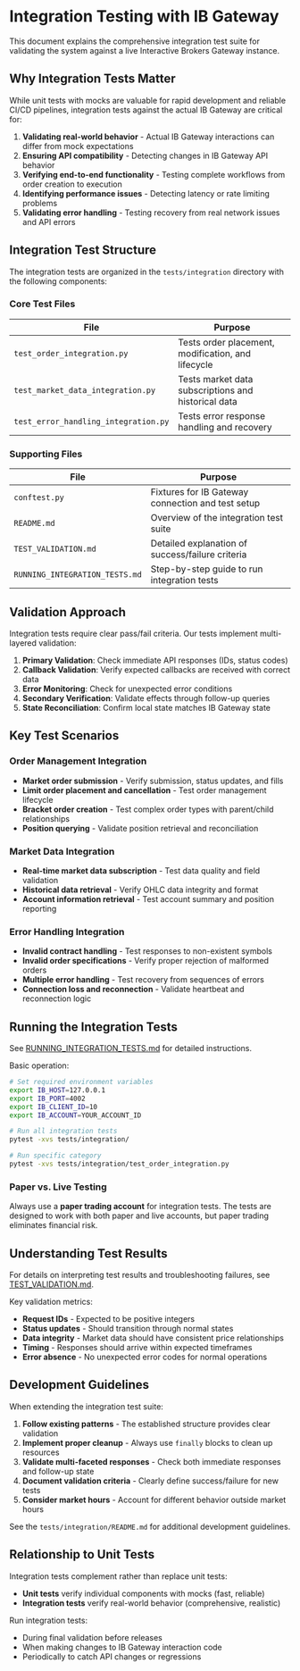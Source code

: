 # Integration Testing with IB Gateway

This document explains the comprehensive integration test suite for validating the system against a live Interactive Brokers Gateway instance.

## Why Integration Tests Matter

While unit tests with mocks are valuable for rapid development and reliable CI/CD pipelines, integration tests against the actual IB Gateway are critical for:

1. **Validating real-world behavior** - Actual IB Gateway interactions can differ from mock expectations
2. **Ensuring API compatibility** - Detecting changes in IB Gateway API behavior
3. **Verifying end-to-end functionality** - Testing complete workflows from order creation to execution
4. **Identifying performance issues** - Detecting latency or rate limiting problems
5. **Validating error handling** - Testing recovery from real network issues and API errors

## Integration Test Structure

The integration tests are organized in the `tests/integration` directory with the following components:

### Core Test Files

| File | Purpose |
|------|---------|
| `test_order_integration.py` | Tests order placement, modification, and lifecycle |
| `test_market_data_integration.py` | Tests market data subscriptions and historical data |
| `test_error_handling_integration.py` | Tests error response handling and recovery |

### Supporting Files

| File | Purpose |
|------|---------|
| `conftest.py` | Fixtures for IB Gateway connection and test setup |
| `README.md` | Overview of the integration test suite |
| `TEST_VALIDATION.md` | Detailed explanation of success/failure criteria |
| `RUNNING_INTEGRATION_TESTS.md` | Step-by-step guide to run integration tests |

## Validation Approach

Integration tests require clear pass/fail criteria. Our tests implement multi-layered validation:

1. **Primary Validation**: Check immediate API responses (IDs, status codes)
2. **Callback Validation**: Verify expected callbacks are received with correct data
3. **Error Monitoring**: Check for unexpected error conditions
4. **Secondary Verification**: Validate effects through follow-up queries
5. **State Reconciliation**: Confirm local state matches IB Gateway state

## Key Test Scenarios

### Order Management Integration

- **Market order submission** - Verify submission, status updates, and fills
- **Limit order placement and cancellation** - Test order management lifecycle
- **Bracket order creation** - Test complex order types with parent/child relationships
- **Position querying** - Validate position retrieval and reconciliation

### Market Data Integration

- **Real-time market data subscription** - Test data quality and field validation
- **Historical data retrieval** - Verify OHLC data integrity and format
- **Account information retrieval** - Test account summary and position reporting

### Error Handling Integration

- **Invalid contract handling** - Test responses to non-existent symbols
- **Invalid order specifications** - Verify proper rejection of malformed orders
- **Multiple error handling** - Test recovery from sequences of errors
- **Connection loss and reconnection** - Validate heartbeat and reconnection logic

## Running the Integration Tests

See [RUNNING_INTEGRATION_TESTS.md](integration/RUNNING_INTEGRATION_TESTS.md) for detailed instructions.

Basic operation:

```bash
# Set required environment variables
export IB_HOST=127.0.0.1
export IB_PORT=4002
export IB_CLIENT_ID=10
export IB_ACCOUNT=YOUR_ACCOUNT_ID

# Run all integration tests
pytest -xvs tests/integration/

# Run specific category
pytest -xvs tests/integration/test_order_integration.py
```

### Paper vs. Live Testing

Always use a **paper trading account** for integration tests. The tests are designed to work with both paper and live accounts, but paper trading eliminates financial risk.

## Understanding Test Results

For details on interpreting test results and troubleshooting failures, see [TEST_VALIDATION.md](integration/TEST_VALIDATION.md).

Key validation metrics:

- **Request IDs** - Expected to be positive integers
- **Status updates** - Should transition through normal states
- **Data integrity** - Market data should have consistent price relationships
- **Timing** - Responses should arrive within expected timeframes
- **Error absence** - No unexpected error codes for normal operations

## Development Guidelines

When extending the integration test suite:

1. **Follow existing patterns** - The established structure provides clear validation
2. **Implement proper cleanup** - Always use `finally` blocks to clean up resources
3. **Validate multi-faceted responses** - Check both immediate responses and follow-up state
4. **Document validation criteria** - Clearly define success/failure for new tests
5. **Consider market hours** - Account for different behavior outside market hours

See the `tests/integration/README.md` for additional development guidelines.

## Relationship to Unit Tests

Integration tests complement rather than replace unit tests:

- **Unit tests** verify individual components with mocks (fast, reliable)
- **Integration tests** verify real-world behavior (comprehensive, realistic)

Run integration tests:
- During final validation before releases
- When making changes to IB Gateway interaction code
- Periodically to catch API changes or regressions